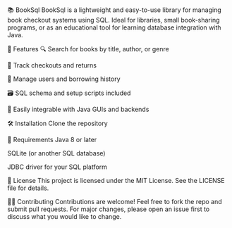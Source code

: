 📚 BookSql
BookSql is a lightweight and easy-to-use library for managing book checkout systems using SQL. Ideal for libraries, small book-sharing programs, or as an educational tool for learning database integration with Java.

🚀 Features
🔍 Search for books by title, author, or genre

🧾 Track checkouts and returns

👥 Manage users and borrowing history

🗃️ SQL schema and setup scripts included

🧩 Easily integrable with Java GUIs and backends

🛠️ Installation
Clone the repository

🧪 Requirements
Java 8 or later

SQLite (or another SQL database)

JDBC driver for your SQL platform

📄 License
This project is licensed under the MIT License. See the LICENSE file for details.

🙋‍♂️ Contributing
Contributions are welcome! Feel free to fork the repo and submit pull requests. For major changes, please open an issue first to discuss what you would like to change.
